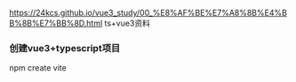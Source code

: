 https://24kcs.github.io/vue3_study/00_%E8%AF%BE%E7%A8%8B%E4%BB%8B%E7%BB%8D.html   ts+vue3资料


### 创建vue3+typescript项目

npm create vite